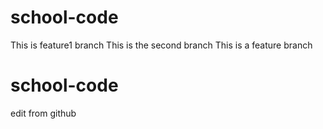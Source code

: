 
# school-code
This is feature1 branch
This is the second branch
This is a feature branch
# school-code
edit from github
